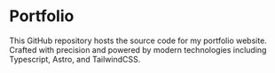 # Portfolio
This GitHub repository hosts the source code for my portfolio website. Crafted with precision and powered by modern technologies including Typescript, Astro, and TailwindCSS.
